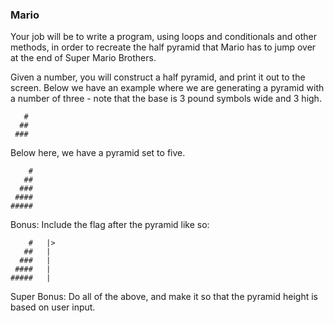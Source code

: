 ### Mario

Your job will be to write a program, using loops and conditionals and other methods, in order to recreate the half pyramid
that Mario has to jump over at the end of Super Mario Brothers.

Given a number, you will construct a half pyramid, and print it out to the screen. Below we have an example where we are
generating a pyramid with a number of three - note that the base is 3 pound symbols wide and 3 high.


```
   #
  ##
 ###
```

Below here, we have a pyramid set to five.


```
    #
   ##
  ###
 ####
#####
```


Bonus: Include the flag after the pyramid like so:

```     *
    #   |>
   ##   |
  ###   |
 ####   |
#####   |
```



Super Bonus: Do all of the above, and make it so that the pyramid height is based on user input.
